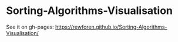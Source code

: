 # Sorting-Algorithms-Visualisation
 
See it on gh-pages: https://rewforen.github.io/Sorting-Algorithms-Visualisation/

